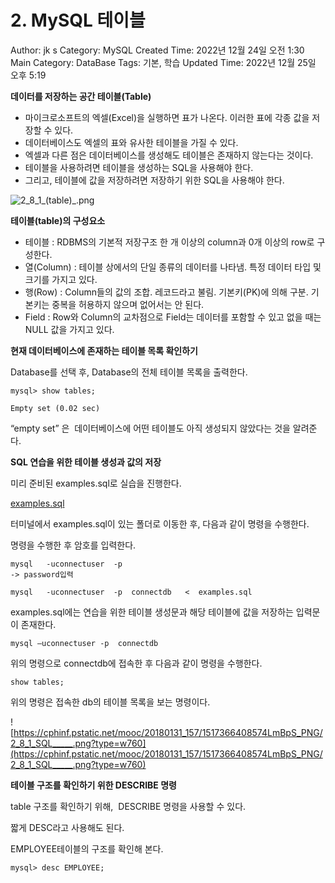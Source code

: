 # 2. MySQL 테이블

Author: jk s
Category: MySQL
Created Time: 2022년 12월 24일 오전 1:30
Main Category: DataBase
Tags: 기본, 학습
Updated Time: 2022년 12월 25일 오후 5:19

**데이터를 저장하는 공간 테이블(Table)**

- 마이크로소프트의 엑셀(Excel)을 실행하면 표가 나온다. 이러한 표에 각종 값을 저장할 수 있다.
- 데이터베이스도 엑셀의 표와 유사한 테이블을 가질 수 있다.
- 엑셀과 다른 점은 데이터베이스를 생성해도 테이블은 존재하지 않는다는 것이다.
- 테이블을 사용하려면 테이블을 생성하는 SQL을 사용해야 한다.
- 그리고, 테이블에 값을 저장하려면 저장하기 위한 SQL을 사용해야 한다.

![2_8_1_(table)_.png](2%20MySQL%20%E1%84%90%E1%85%A6%E1%84%8B%E1%85%B5%E1%84%87%E1%85%B3%E1%86%AF%205269f2f8adf44a48bda6875bbeacade7/2_8_1_(table)_.png)

**테이블(table)의 구성요소**

- 테이블 : RDBMS의 기본적 저장구조 한 개 이상의 column과 0개 이상의 row로 구성한다.
- 열(Column) : 테이블 상에서의 단일 종류의 데이터를 나타냄. 특정 데이터 타입 및 크기를 가지고 있다.
- 행(Row) : Column들의 값의 조합. 레코드라고 불림. 기본키(PK)에 의해 구분. 기본키는 중복을 허용하지 않으며 없어서는 안 된다.
- Field : Row와 Column의 교차점으로 Field는 데이터를 포함할 수 있고 없을 때는 NULL 값을 가지고 있다.

**현재 데이터베이스에 존재하는 테이블 목록 확인하기**

Database를 선택 후, Database의 전체 테이블 목록을 출력한다.

```
mysql> show tables;

Empty set (0.02 sec)
```

“empty set” 은  데이터베이스에 어떤 테이블도 아직 생성되지 않았다는 것을 알려준다.

**SQL 연습을 위한 테이블 생성과 값의 저장**

미리 준비된 examples.sql로 실습을 진행한다. 

[examples.sql](2%20MySQL%20%E1%84%90%E1%85%A6%E1%84%8B%E1%85%B5%E1%84%87%E1%85%B3%E1%86%AF%205269f2f8adf44a48bda6875bbeacade7/examples.sql)

터미널에서 examples.sql이 있는 폴더로 이동한 후, 다음과 같이 명령을 수행한다.

명령을 수행한 후 암호를 입력한다.

```
mysql   -uconnectuser  -p
-> password입력

mysql   -uconnectuser  -p  connectdb   <  examples.sql
```

examples.sql에는 연습을 위한 테이블 생성문과 해당 테이블에 값을 저장하는 입력문이 존재한다.

```
mysql –uconnectuser -p  connectdb
```

위의 명령으로 connectdb에 접속한 후 다음과 같이 명령을 수행한다.

```
show tables;
```

위의 명령은 접속한 db의 테이블 목록을 보는 명령이다.

![https://cphinf.pstatic.net/mooc/20180131_157/1517366408574LmBpS_PNG/2_8_1_SQL_____.png?type=w760](https://cphinf.pstatic.net/mooc/20180131_157/1517366408574LmBpS_PNG/2_8_1_SQL_____.png?type=w760)

**테이블 구조를 확인하기 위한 DESCRIBE 명령**

table 구조를 확인하기 위해,  DESCRIBE 명령을 사용할 수 있다.

짧게 DESC라고 사용해도 된다.

EMPLOYEE테이블의 구조를 확인해 본다.

```
mysql> desc EMPLOYEE;
```